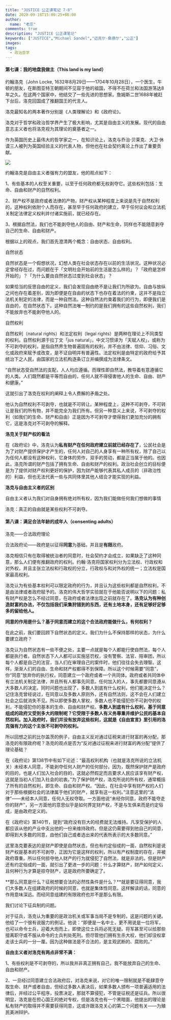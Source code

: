 ```yaml
---
title: "JUSTICE 公正课笔记 7-8"
date: 2020-09-18T15:00:25+08:00
author:
  name: "老庄"
comments: true
description: "JUSTICE 公正课笔记"
keywords: ["JUSTICE","Michael Sandel","迈克尔·桑德尔","公正"]
images:
tags:
  - 政治哲学
---
```


#### 第七课：我的地盘我做主（This land is my land）



约翰洛克（John Locke, 1632年8月29日——1704年10月28日），一个医生，牛顿的朋友，在斯图亚特王朝期间不见容于他的祖国，不得不在荷兰和法国游荡达8年之久。在这两个国家中，他结交了一些先进的思想家。詹姆斯二世1688年被赶下台后，洛克回国成了推翻国王的代言人。

洛克最知名的两本著作分别是《人类理解论》和《政府论》。

洛克对于哲学和政治哲学界产生了极大影响，尤其是自由主义的发展。现代的自由意志主义者也将洛克视为其理论的奠基者之一。

作为英国历史上最伟大的哲学家之一，在知识论上，洛克与乔治·贝莱克、大卫·休谟三人被列为英国经验主义的代表人物，但他也在社会契约离论上作出了重要贡献。



![](/images/JohnLocke.png)


约翰洛克是自由主义者强有力的盟友，他的观点如下：


1、有些基本的人权至关重要，以至于任何政府都无权剥夺它。这些权利包括：生命、自由和财产的自然权利。


2、财产权不是政府或者法律的产物，财产权从某种程度上来说是先于自然权利的，这种权利依附个人而存在，甚至早于任何政府的建立，早于任何议会和立法机关制定法律定义权利并付诸实施前，就已经存在。


3、根据自然法，我们也不能剥夺他人的自由、财产和生命，同样也不能随意剥夺自己的生命、自由和财产。

根据以上的观点，我们首先澄清两个概念：自由状态、自由权利。


自然状态

自然状态是一个假想状况，幻想人类在社会状态存在以前的生活状况。这种状况必定曾经存在过，而问题在于「文明社会开始前的生活是怎么样的」？「政府是怎样开始的」？「为什么要由自然状态过度到社会状态」？

如果恰当的反思自由的定义，我们会发现自由绝不是让我们为所欲为。自由与放纵之间也存在着差别，因为即便是在自由的状态下也存在着法的约束，这并不是指立法机关制定的法律，而是一种自然法。这种自然法约束着我们的行为，即便我们是自由的，在自然状态下。这种自然法唯一制约的是我们拥有的这些自然权利，我们不能放弃也不能剥夺他人的。

自然权利

自然权利（natural rights）和法定权利（legal rights）是两种在理论上不同类型的权利。自然权利源于拉丁文「jus natural」，中文习惯译为「天赋人权」，或称为不可剥夺的权利，是指自然界生物普遍固有的权利，并不由法律、信仰、习俗、文化或政府来赋予或改变，是不证自明并有普遍性。法定权利是由特定的政府给予其统治下之人民，由国家的立法机构逐条订立并编撰成为法律条文。

“自然状态受自然法的支配，人人均应遵循。而理性即自然法，教导着有意遵循它的人类。人们既然都是平等而自由的，任何人就不得侵害他人的生命、自由、财产和健康。”

这就引出了洛克在权利的阐释上令人费解的矛盾之处。

他认为自然权利不可剥夺，也就是不可转让。某种程度上，这种不可剥夺，不可转让是我们的所有物，并不能完全为我们所有。但另一种意义上来说，不可剥夺的权利（如我们的生命、财产和自由）正是因为不可剥夺才使得我们更加充分的拥有它，这是洛克对不可剥夺的解释。

**洛克关于财产权的看法**

在《政府论》中，洛克认为**私有财产在任何政府建立前就已经存在了**，公民社会是为了对财产提供保护才产生的，任何人对自己的人身享有一种所有权，除了自己以为任何人都没有这种权利，它身体的劳作，双手的劳动，都是正当属于他的。也因此，洛克所谓的财产包括了拥有生命、自由和财产的权利。政治社会创立的目标便是为了提供对财产权利更好的保护，因为财产能够代表其私人成员的（非政治性的）利益，但也无法代表一些与共同体里其他人结合才能实现的利益。



**洛克与自由主义者的区别**



自由主义者认为我们对自身拥有绝对所有权，因为我们能做任何我们想做的事情


洛克：真正的自由就是某些权利不可剥夺。


#### 第八课：满足合法年龄的成年人（consenting adults）



洛克——合法政府理论


合法政府论——政府是以征得**同意**为基础，并且是**有限**政府。

洛克相信只有在取得被统治者的同意时，社会契约才会成立，如果缺乏了这种同意，那么人们便有推翻政府的权利。约翰·洛克将国家权利分为立法权、行政权和对外权，并且主张立法权和行政权的分立，行政权与和对外权的统一；立法权是国家最高权利。

洛克认为有些基本权利可以限定政府的行为，并且认为这些权利都是自然权利，不是由法律或者政府赋予的。洛克的伟大哲学实验就在于他能否说明以下的问题：私有财产权是怎么不经过同意，在政府或者法律出现之前就存在了。**洛克认为有种创造财富的办法，不仅包括我们采集狩猎到的东西，还有土地本身，还有足够好足够多的留给他人。**


**同意的作用是什么？基于同意而建立的这个合法政府能做什么，有何权利？**



在此之前，我们要回顾下自然状态的定义。我们为什么不保持那样的状态，为什么要建立政府？


洛克认为自然状态有一些不便之处，主要一点就是每个人都能行使自然法，每个人都是执行者。自然状态下人人都可以实施惩罚权，没有警察、法官、陪审团，所以每个人都是自己的法官，当人们在审理自己的案件时，他们往往会失去理智。这样，渐渐人们的自由、生命和财产权都得不到保障。所以这个时候需要“同意”，你“同意”放弃你的执行权，同意建立一个政府或者一个共同体。政府或者共同体中有立法机关制定法律，并且所有人都事先同意。任何加入的人，事先都要同意遵从大多数人的决定。同时问题也出现了，多数人到底有什么权利，他们能决定什么？记住洛克曾经说过，在同意以及多数人原则外，还有自然法则，这不会在人们建立社会之后就消失不见。所以即使多数人掌权，多数人也不能侵犯你不可剥夺的权利，不能侵犯你的基本的生命、自由和财产权。**多数人到底有什么权利，基于同意组成的政府又受到多大的限制呢？它受限于多数人有义务尊重并维护公民的基本自然权利。加入政府时，我们并没有放弃这些权利，这就是《自由宣言》里引用的洛克强有力的这个主张不可剥夺的权利。**

所以回想之前的比尔盖茨的例子，自由主义反对通过征税来进行财富的再分配，那洛克的有限政府呢？洛克的观点是否为“反对通过征税来进行财富的再分配”提供了理论基础？


在《政府论》第138节中有如下论述：“最高权利机构（也就是洛克所说的立法机关）未经本人同意，不能剥夺任何人财产的任何部分。因为，既然保护财产是政府的目的，也是人们加入社会的目的，这就必然假定而且要求人民应该享有财产权，这就是当初人们加入社会的初衷。”为了保护财产权，洛克所说的所有权，通常概括了所有的自然权利，即生命、自由和财产权。“因此，在社会中享有财产权的人们对于那些根据社会的法律属于他们的财产，就享有这一权利。”注意这里的“法律”——未经本人同意，任何人无权夺取。一方面他说“未经你同意，政府不能夺走你的财产”，另一方面他的意思似乎是如何界定财产权，不是与生俱来而是约定俗成，是由政府定义的。

在《政府论》第140节，提到“政府没有巨大的经费就无法维持。凡享受保护的人都应该从他的产业中支出他的一份来维持政府。但是这仍需要得到他自己的同意，即得到大多数的同意，由他们自己或者选出来的代表所表示的大多数同意。”

这里洛克要表达的是财产即使是自然状态，但也有约定俗成的一面，自然权利是说财产权是基本的不可剥夺，正因为它是这样的权利，所以有产权制度的存在，并被政府尊重。所以任何掠夺他人财产的行为就侵犯了自然法，就是非法的。但是财产还有约定俗成的一面，就引出了更进一步的问题：什么才算财产，财产如何定义，且何种行为才算是掠夺财产，这是政府所要确定了。

**那么同意是什么？征税想要合法的必然性条件是什么？**就是要征得同意，我们大多数人在组建政府的时候的同意，也就是集体性同意。这样解读的话，同意的作用意味深远。而经同意组建的有限政府也并不是那么有限。


我们讨论下征兵制的问题。


对于征兵，洛克认为重要的是政治机关或军事当局不是专制的，这是问题的关键。他给了一个很有说服力的例证。他说：“即便是一名中士，更不用说是一位将军，也可以命令士兵，迎着大炮而上，即使这位士兵将必死无疑。将军甚至可以给那些擅离职守或不服从命令的士兵判处死刑。但尽管他们拥有生杀大权，他们却没权拿走该士兵的一分一厘。因为这种做法是不合法的，是主观武断的、腐败的。”


**自由主义者对洛克有两点非常不满：**



1、有些权利是不可剥夺的，所以我并非真正拥有自己，我不能放弃自己的生命、自由和财产。


2、一旦经过同意建立合法政府后，对洛克来说，对它的唯一限制就是不能肆意夺取生命、财产或者自由，但经过多数人表决后，如果多数人颁布一项普遍适用的法律后，并经过公平程序，投票决定，那就不算侵犯，不管是征税还是征兵。所以很明显，洛克是在担心国王的绝对专权，但是洛克也有一个黑暗面，他提出的理论是私有财产的取得并不需要获得同意，这或许跟洛克关心的第二个问题有关——为殖民美洲辩护。